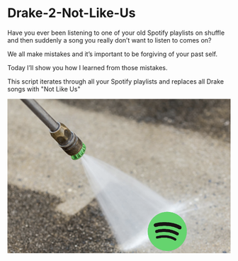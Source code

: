 # Drake-2-Not-Like-Us

Have you ever been listening to one of your old Spotify playlists on shuffle and then suddenly a song you really don’t want to listen to comes on? 

We all make mistakes and it’s important to be forgiving of your past self. 

Today I’ll show you how I learned from those mistakes.

This script iterates through all your Spotify playlists and replaces all Drake songs with "Not Like Us"

![Spotify Scrubber](https://github.com/Mike-Morrow/Drake-2-Not-Like-Us/blob/main/spotify%20scrubber.png?raw=true)



